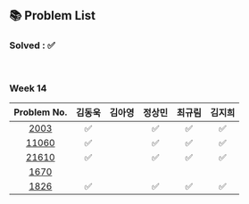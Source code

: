 ## 📚 Problem List 

### Solved : ✅

<br>

### Week 14

|Problem No.|김동욱|김아영|정상민|최규림|김지희|
|:-----------:|:-----:|:----:|:----:|:----:|:----:|
|[2003](https://www.acmicpc.net/problem/2003)| ✅  |   | ✅ | ✅ | ✅ |
|[11060](https://www.acmicpc.net/problem/11060)| ✅  |   | ✅ | ✅ | ✅ |
|[21610](https://www.acmicpc.net/problem/21610)| ✅  |   | ✅ | ✅ | ✅ |
|[1670](https://www.acmicpc.net/problem/1670)|   |   |  |  |  |
|[1826](https://www.acmicpc.net/problem/1826)| ✅  |  | ✅ | ✅ |✅ |

